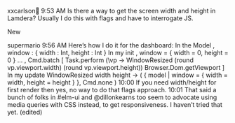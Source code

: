 xxcarlson:house_with_garden:  9:53 AM
Is there a way to get the screen width and height in Lamdera? Usually I do this with flags and have to interrogate JS.





New

supermario  9:56 AM
Here’s how I do it for the dashboard:
In the Model
, window : { width : Int, height : Int }
In my init
, window = { width = 0, height = 0 }
...
    , Cmd.batch
        [ Task.perform (\vp -> WindowResized (round vp.viewport.width) (round vp.viewport.height)) Browser.Dom.getViewport
        ]
In my update
WindowResized width height ->
    ( { model | window = { width = width, height = height } }, Cmd.none )
10:00
If you need width/height for first render then yes, no way to do that flags approach.
10:01
That said a bunch of folks in #elm-ui and @dillonkearns  too seem to advocate using media queries with CSS instead, to get responsiveness. I haven’t tried that yet. (edited) 
